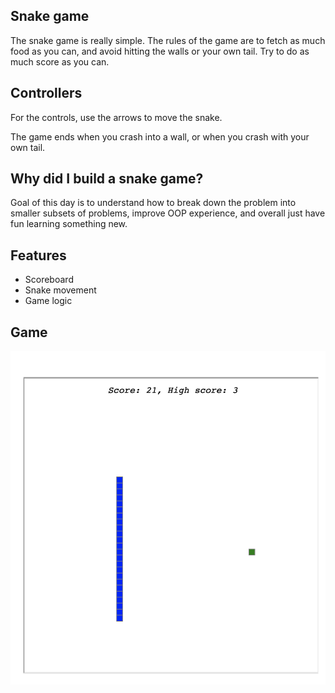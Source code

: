 ## Snake game

The snake game is really simple. The rules of the game are to fetch as much food as you can, and avoid hitting the walls or your own tail. Try to do as much score as you can. 

## Controllers
For the controls, use the arrows to move the snake. 

The game ends when you crash into a wall, or when you crash with your own tail.

## Why did I build a snake game?

Goal of this day is to understand how to break down the problem into smaller subsets of problems, improve OOP experience, and overall just have fun learning something new.

## Features

* Scoreboard
* Snake movement
* Game logic

## Game
![alt text](https://github.com/dbgoytia/algorithms/blob/fb09565ee2b14ccbd71ced4800570512d390f67c/pro-bootcamp/024_snake_game_with_high_score/snake.png)
